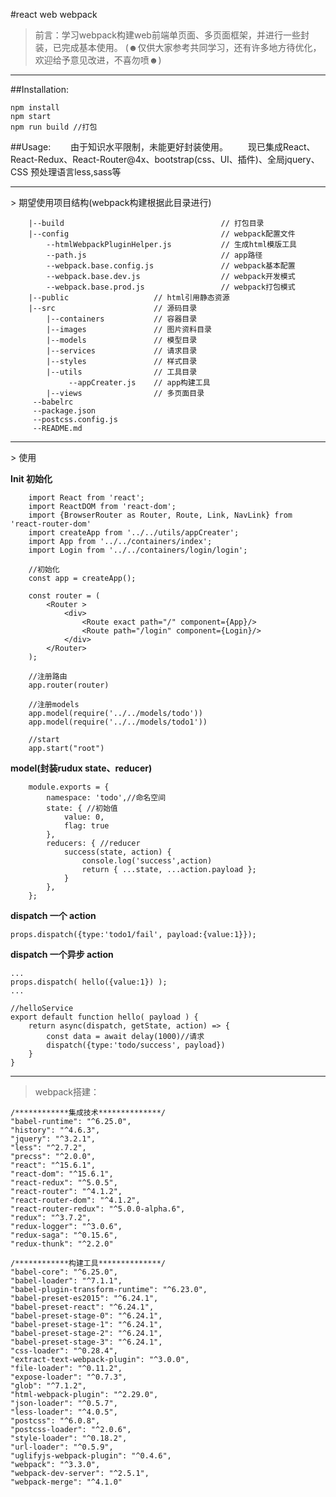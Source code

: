 #react web webpack
>前言：学习webpack构建web前端单页面、多页面框架，并进行一些封装，已完成基本使用。
(☻仅供大家参考共同学习，还有许多地方待优化，欢迎给予意见改进，不喜勿喷☻)

<hr/>
##Installation:

    npm install
    npm start
    npm run build //打包
    
##Usage:
&emsp;&emsp;由于知识水平限制，未能更好封装使用。
&emsp;&emsp;现已集成React、React-Redux、React-Router@4x、bootstrap(css、UI、插件)、全局jquery、 CSS 预处理语言less,sass等
<hr/>
> 期望使用项目结构(webpack构建根据此目录进行)

        |--build                                   // 打包目录
        |--config                                  // webpack配置文件
            --htmlWebpackPluginHelper.js           // 生成html模版工具
            --path.js                              // app路径
            --webpack.base.config.js               // webpack基本配置
            --webpack.base.dev.js                  // webpack开发模式
            --webpack.base.prod.js                 // webpack打包模式
        |--public                   // html引用静态资源
        |--src                      // 源码目录
            |--containers           // 容器目录
            |--images               // 图片资料目录
            |--models               // 模型目录
            |--services             // 请求目录
            |--styles               // 样式目录
            |--utils                // 工具目录
                 --appCreater.js    // app构建工具
            |--views                // 多页面目录
         --babelrc
         --package.json
         --postcss.config.js
         --README.md

<hr/>
> 使用

**Init 初始化**

        import React from 'react';
        import ReactDOM from 'react-dom';
        import {BrowserRouter as Router, Route, Link, NavLink} from 'react-router-dom'
        import createApp from '../../utils/appCreater';
        import App from '../../containers/index';
        import Login from '../../containers/login/login';
        
        //初始化
        const app = createApp();
        
        const router = (
            <Router >
                <div>
                    <Route exact path="/" component={App}/>
                    <Route path="/login" component={Login}/>
                </div>
            </Router>
        );
        
        //注册路由
        app.router(router)
        
        //注册models
        app.model(require('../../models/todo'))
        app.model(require('../../models/todo1'))
        
        //start
        app.start("root")

**model(封装rudux state、reducer)**

        module.exports = {
            namespace: 'todo',//命名空间
            state: { //初始值
                value: 0,
                flag: true
            },
            reducers: { //reducer
                success(state, action) {
                    console.log('success',action)
                    return { ...state, ...action.payload };
                }
            },
        };

**dispatch 一个 action**

    props.dispatch({type:'todo1/fail', payload:{value:1}});

**dispatch 一个异步 action**

    ...
    props.dispatch( hello({value:1}) );
    ...
    
    //helloService
    export default function hello( payload ) {
        return async(dispatch, getState, action) => {
            const data = await delay(1000)//请求
            dispatch({type:'todo/success', payload})
        }
    }

<hr/>

> webpack搭建：

    /************集成技术**************/
    "babel-runtime": "^6.25.0",
    "history": "^4.6.3",
    "jquery": "^3.2.1",
    "less": "^2.7.2",
    "precss": "^2.0.0",
    "react": "^15.6.1",
    "react-dom": "^15.6.1",
    "react-redux": "^5.0.5",
    "react-router": "^4.1.2",
    "react-router-dom": "^4.1.2",
    "react-router-redux": "^5.0.0-alpha.6",
    "redux": "^3.7.2",
    "redux-logger": "^3.0.6",
    "redux-saga": "^0.15.6",
    "redux-thunk": "^2.2.0"
    
    /************构建工具**************/
    "babel-core": "^6.25.0",
    "babel-loader": "^7.1.1",
    "babel-plugin-transform-runtime": "^6.23.0",
    "babel-preset-es2015": "^6.24.1",
    "babel-preset-react": "^6.24.1",
    "babel-preset-stage-0": "^6.24.1",
    "babel-preset-stage-1": "^6.24.1",
    "babel-preset-stage-2": "^6.24.1",
    "babel-preset-stage-3": "^6.24.1",
    "css-loader": "^0.28.4",
    "extract-text-webpack-plugin": "^3.0.0",
    "file-loader": "^0.11.2",
    "expose-loader": "^0.7.3",
    "glob": "^7.1.2",
    "html-webpack-plugin": "^2.29.0",
    "json-loader": "^0.5.7",
    "less-loader": "^4.0.5",
    "postcss": "^6.0.8",
    "postcss-loader": "^2.0.6",
    "style-loader": "^0.18.2",
    "url-loader": "^0.5.9",
    "uglifyjs-webpack-plugin": "^0.4.6",
    "webpack": "^3.3.0",
    "webpack-dev-server": "^2.5.1",
    "webpack-merge": "^4.1.0"

    